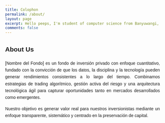 ```yaml
---
title: Colophon
permalink: /about/
layout: page
excerpt: Hello peeps, I'm student of computer science from Banyuwangi, living in Jogjakarta. This blog for documentation about my programming journey, running on jekyll, hosting on netlify and using my own simple theme.
comments: false
---
```

<html lang="en">
<head>
  <meta charset="UTF-8">
  <title>Texto Justificado</title>
  <style>
    .justified-text {
      text-align: justify;
      max-width: 800px;
      margin: auto;
      font-family: Arial, sans-serif;
      line-height: 1.6;
    }
  </style>
</head>
<body>
  <div class="justified-text">
    <h2>About Us</h2>
    <p>
      [Nombre del Fondo] es un fondo de inversión privado con enfoque cuantitativo, fundado con la convicción de que los datos, la disciplina y la tecnología pueden generar rendimientos consistentes a lo largo del tiempo. Combinamos estrategias de trading algorítmico, gestión activa del riesgo y una arquitectura tecnológica ágil para capturar oportunidades tanto en mercados desarrollados como emergentes.
    </p>
    <p>
      Nuestro objetivo es generar valor real para nuestros inversionistas mediante un enfoque transparente, sistemático y centrado en la preservación de capital.
    </p>
  </div>
</body>
</html>
